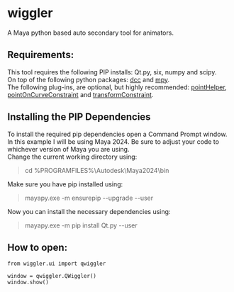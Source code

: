 # wiggler  
A Maya python based auto secondary tool for animators.  

## Requirements:
This tool requires the following PIP installs: Qt.py, six, numpy and scipy.  
On top of the following python packages: [dcc](https://github.com/bhsingleton/dcc) and [mpy](https://github.com/bhsingleton/mpy).  
The following plug-ins, are optional, but highly recommended: [pointHelper](https://github.com/bhsingleton/PointHelper), [pointOnCurveConstraint](https://github.com/bhsingleton/PointOnCurveConstraint) and [transformConstraint](https://github.com/bhsingleton/TransformConstraint).  

## Installing the PIP Dependencies
To install the required pip dependencies open a Command Prompt window.  
In this example I will be using Maya 2024. Be sure to adjust your code to whichever version of Maya you are using.  
Change the current working directory using:  
> cd %PROGRAMFILES%\Autodesk\Maya2024\bin  

Make sure you have pip installed using:  
> mayapy.exe -m ensurepip --upgrade --user  

Now you can install the necessary dependencies using:  
> mayapy.exe -m pip install Qt.py --user  

## How to open:

```
from wiggler.ui import qwiggler

window = qwiggler.QWiggler()
window.show()
```
